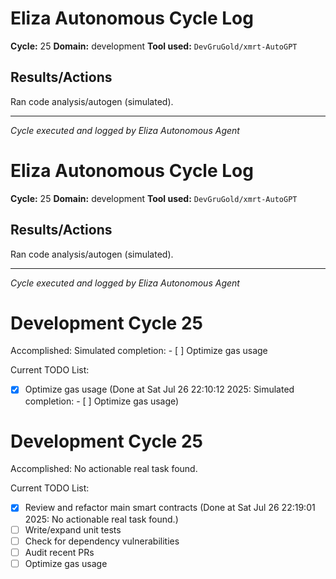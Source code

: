 # Eliza Autonomous Cycle Log

**Cycle:** 25
**Domain:** development
**Tool used:** `DevGruGold/xmrt-AutoGPT`

## Results/Actions
Ran code analysis/autogen (simulated).

---
*Cycle executed and logged by Eliza Autonomous Agent*

# Eliza Autonomous Cycle Log

**Cycle:** 25
**Domain:** development
**Tool used:** `DevGruGold/xmrt-AutoGPT`

## Results/Actions
Ran code analysis/autogen (simulated).

---
*Cycle executed and logged by Eliza Autonomous Agent*

# Development Cycle 25

Accomplished: Simulated completion: - [ ] Optimize gas usage

Current TODO List:

- [x] Optimize gas usage  (Done at Sat Jul 26 22:10:12 2025: Simulated completion: - [ ] Optimize gas usage)

# Development Cycle 25

Accomplished: No actionable real task found.

Current TODO List:

- [x] Review and refactor main smart contracts  (Done at Sat Jul 26 22:19:01 2025: No actionable real task found.)
- [ ] Write/expand unit tests
- [ ] Check for dependency vulnerabilities
- [ ] Audit recent PRs
- [ ] Optimize gas usage